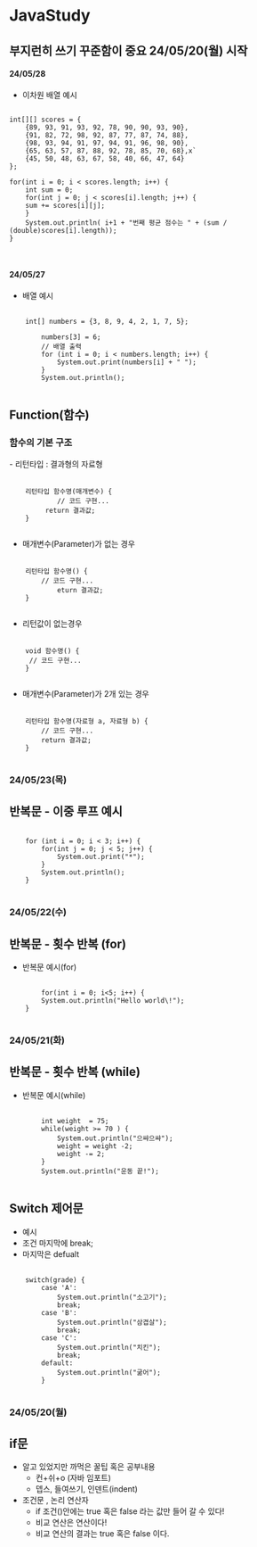 # JavaStudy
## 부지런히 쓰기 꾸준함이 중요 24/05/20(월) 시작

<h4>24/05/28</h4>

- 이차원 배열 예시
<pre>
<code>
int[][] scores = {
    {89, 93, 91, 93, 92, 78, 90, 90, 93, 90},
    {91, 82, 72, 98, 92, 87, 77, 87, 74, 88},
    {98, 93, 94, 91, 97, 94, 91, 96, 98, 90},
    {65, 63, 57, 87, 88, 92, 78, 85, 70, 68},x`
    {45, 50, 48, 63, 67, 58, 40, 66, 47, 64}
};

for(int i = 0; i < scores.length; i++) {
    int sum = 0;
    for(int j = 0; j < scores[i].length; j++) {
	sum += scores[i][j];
    }
    System.out.println( i+1 + "번째 평균 점수는 " + (sum / (double)scores[i].length));
}

</code>
</pre>

<h4>24/05/27</h4>

- 배열 예시
<pre>
	<code>
	int[] numbers = {3, 8, 9, 4, 2, 1, 7, 5};
		
        numbers[3] = 6;
        // 배열 출력
        for (int i = 0; i < numbers.length; i++) {
            System.out.print(numbers[i] + " ");
        }
        System.out.println();
	</code>
</pre>

## Function(함수)
<h3>함수의 기본 구조</h3>
- 리턴타입 : 결과형의 자료형
<pre>
  <code>
	리턴타입 함수명(매개변수) {
    		// 코드 구현...
   		 return 결과값;
	}
  </code>
</pre>

- 매개변수(Parameter)가 없는 경우

<pre>
  <code>
	리턴타입 함수명() {
   	    // 코드 구현...
       	    eturn 결과값;
	}
  </code>
</pre>

- 리턴값이 없는경우

<pre>
	<code>
	void 함수명() {
	 // 코드 구현...
	}
	</code>
</pre>

- 매개변수(Parameter)가 2개 있는 경우

<pre>
	<code>
	리턴타입 함수명(자료형 a, 자료형 b) {
	    // 코드 구현...
	    return 결과값;
	}
	</code>
</pre>

<h3>24/05/23(목)</h3>

## 반복문 - 이중 루프 예시

<pre>
  <code>
	for (int i = 0; i < 3; i++) {
		for(int j = 0; j < 5; j++) {
			System.out.print("*");
		}
		System.out.println();
	}
  </code>
</pre>

<h3>24/05/22(수)</h3>

## 반복문 - 횟수 반복 (for)

- 반복문 예시(for)
<pre>
  <code>
    	for(int i = 0; i<5; i++) {
		System.out.println("Hello world\!");
	}
  </code>
</pre>


<h3>24/05/21(화)</h3>

## 반복문 - 횟수 반복 (while)

- 반복문 예시(while)
<pre>
  <code>
    	int weight  = 75;
		while(weight >= 70 ) {
			System.out.println("으쌰으쌰");
			weight = weight -2;
			weight -= 2;
		}
		System.out.println("운동 끝!");
  </code>
</pre>

## Switch 제어문

- 예시
- 조건 마지막에 break;
- 마지막은 defualt

<pre>
  <code>
    switch(grade) {
		case 'A':
			System.out.println("소고기");
			break;
		case 'B':
			System.out.println("삼겹살");
			break;
		case 'C':
			System.out.println("치킨");
			break;
		default:
			System.out.println("굶어");
		}
  </code>
</pre>

<h3>24/05/20(월)</h3>

## if문
- 알고 있었지만 까먹은 꿀팁 혹은 공부내용
  - 컨+쉬+o (자바 임포트)
  - 뎁스, 들여쓰기, 인덴트(indent)
- 조건문 , 논리 연산자
  - if 조건()안에는 true 혹은 false 라는 값만 들어 갈 수 있다!
  - 비교 연산은 연산이다!
  - 비교 연산의 결과는 true 혹은 false 이다.
